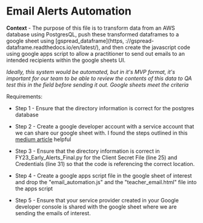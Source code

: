 
# Email Alerts Automation
**Context** - The purpose of this file is to transform data from an AWS database using PostgresQL, push these transformed dataframes to a google sheet using [gspread_dataframe](https, ://gspread-dataframe.readthedocs.io/en/latest/), and then create the javascript code using google apps script to allow a practitioner to send out emails to an intended recipients within the google sheets UI. 

*Ideally, this system would be automated, but in it's MVP format, it's important for our team to be able to review the contents of this data to QA test this in the field before sending it out. Google sheets meet the criteria*

Requirements: 

 - Step 1 - Ensure that the directory information is correct for the
   postgres database 
  - Step 2 - Create a google developer account with a
   service account that we can share our google sheet with. I found the steps outlined in this [medium article](https://medium.com/@jb.ranchana/write-and-append-dataframes-to-google-sheets-in-python-f62479460cf0) helpful 
   - Step 3 - Ensure that the directory information is correct in
   FY23_Early_Alerts_Final.py for the Client Secret File (line 25) and
   Credentials (line 31) so that the code is referencing the correct
   location.  
   - Step 4 - Create a google apps script file in the google
   sheet of interest and drop the "email_automation.js" and the
   "teacher_email.html" file into the apps script 
 
 - Step 5 - Ensure that
   your service provider created in your Google developer console is shared with the google sheet where we are sending the emails of interest.

 
